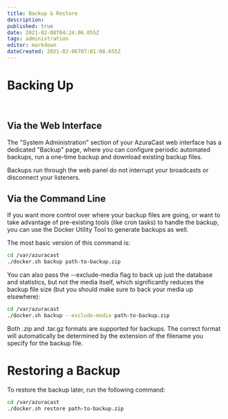 ```yaml
---
title: Backup & Restore
description: 
published: true
date: 2021-02-08T04:24:06.055Z
tags: administration
editor: markdown
dateCreated: 2021-02-06T07:01:08.655Z
---
```


# Backing Up

<br>

## Via the Web Interface

The "System Administration" section of your AzuraCast web interface has a dedicated "Backup" page, where you can configure periodic automated backups, run a one-time backup and download existing backup files.

Backups run through the web panel do not interrupt your broadcasts or disconnect your listeners.

## Via the Command Line

If you want more control over where your backup files are going, or want to take advantage of pre-existing tools (like cron tasks) to handle the backup, you can use the Docker Utility Tool to generate backups as well.

The most basic version of this command is:

```bash
cd /var/azuracast
./docker.sh backup path-to-backup.zip
```

You can also pass the --exclude-media flag to back up just the database and statistics, but not the media itself, which significantly reduces the backup file size (but you should make sure to back your media up elsewhere):

```bash
cd /var/azuracast
./docker.sh backup --exclude-media path-to-backup.zip
```

Both .zip and .tar.gz formats are supported for backups. The correct format will automatically be determined by the extension of the filename you specify for the backup file.

# Restoring a Backup

To restore the backup later, run the following command:

```bash
cd /var/azuracast
./docker.sh restore path-to-backup.zip
```